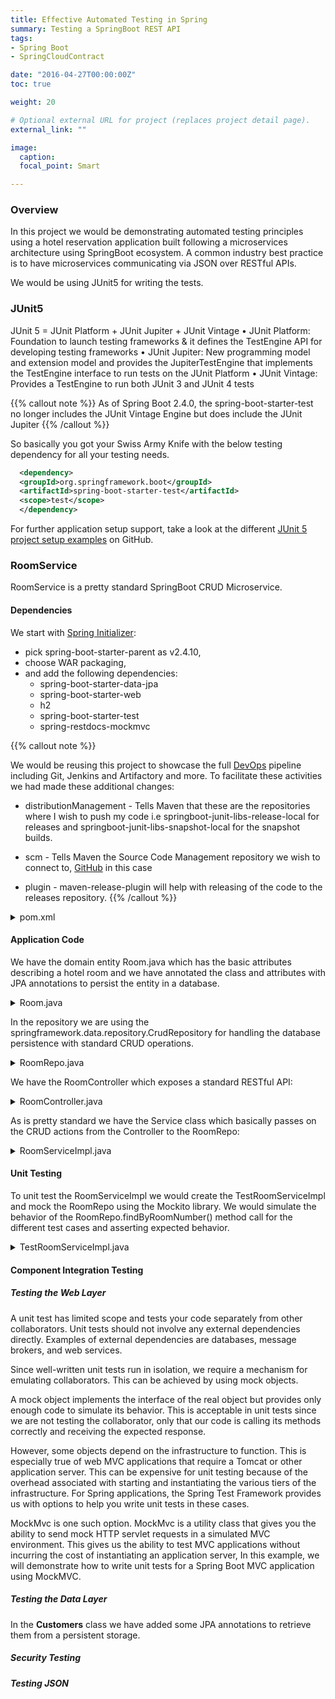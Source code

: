 ```yaml
---
title: Effective Automated Testing in Spring
summary: Testing a SpringBoot REST API
tags:
- Spring Boot
- SpringCloudContract

date: "2016-04-27T00:00:00Z"
toc: true

weight: 20

# Optional external URL for project (replaces project detail page).
external_link: ""

image:
  caption:
  focal_point: Smart

---
```


### Overview

In this project we would be demonstrating automated testing principles using a hotel reservation application built following a microservices architecture using SpringBoot ecosystem. A common industry best practice is to have microservices communicating via JSON over RESTful APIs.

We would be using JUnit5 for writing the tests.

### JUnit5

JUnit 5 = JUnit Platform + JUnit Jupiter + JUnit Vintage
• JUnit Platform: Foundation to launch testing frameworks & it defines the TestEngine API for developing testing frameworks
• JUnit Jupiter: New programming model and extension model and provides the JupiterTestEngine that implements the TestEngine interface to
run tests on the JUnit Platform
• JUnit Vintage: Provides a TestEngine to run both JUnit 3 and JUnit 4 tests

{{% callout note %}}
As of Spring Boot 2.4.0, the spring-boot-starter-test no longer includes the JUnit Vintage Engine but does include the JUnit Jupiter
{{% /callout %}}

So basically you got your Swiss Army Knife with the below testing dependency for all your testing needs.

```xml
  <dependency>
  <groupId>org.springframework.boot</groupId>
  <artifactId>spring-boot-starter-test</artifactId>
  <scope>test</scope>
  </dependency>
```
For further application setup support, take a look at the different [JUnit 5 project setup examples](https://github.com/junit-team/junit5-samples) on GitHub.

### RoomService

RoomService is a pretty standard SpringBoot CRUD Microservice.

#### Dependencies

We start with [Spring Initializer](https://start.spring.io/):
- pick spring-boot-starter-parent as v2.4.10,
- choose WAR packaging,
- and add the following dependencies:
  - spring-boot-starter-data-jpa
  - spring-boot-starter-web
  - h2
  - spring-boot-starter-test
  - spring-restdocs-mockmvc

{{% callout note %}}

We would be reusing this project to showcase the full [DevOps](/project/devops/) pipeline including Git, Jenkins and Artifactory and more.
To facilitate these activities we had made these additional changes:

- distributionManagement - Tells Maven that these are the repositories where I wish to push my code i.e springboot-junit-libs-release-local for releases and springboot-junit-libs-snapshot-local for the snapshot builds.

- scm - Tells Maven the Source Code Management repository we wish to connect to, [GitHub](https://github.com/avijitliberty/springboot-junit) in this case

- plugin - maven-release-plugin will help with releasing of the code to the releases repository.
{{% /callout %}}

<details>
  <summary>pom.xml</summary>

  ```xml
  <?xml version="1.0" encoding="UTF-8"?>
  <project xmlns="http://maven.apache.org/POM/4.0.0"
  	xmlns:xsi="http://www.w3.org/2001/XMLSchema-instance"
  	xsi:schemaLocation="http://maven.apache.org/POM/4.0.0 https://maven.apache.org/xsd/maven-4.0.0.xsd">
  	<modelVersion>4.0.0</modelVersion>
  	<parent>
  		<groupId>org.springframework.boot</groupId>
  		<artifactId>spring-boot-starter-parent</artifactId>
  		<version>2.4.10</version>
  		<relativePath /> <!-- lookup parent from repository -->
  	</parent>
  	<groupId>host.honeycomb.room</groupId>
  	<artifactId>room-service</artifactId>
  	<version>0.0.1-SNAPSHOT</version>
  	<packaging>war</packaging>
  	<name>room-service</name>
  	<description>Demo project for Spring Boot</description>
  	<properties>
  		<java.version>1.8</java.version>
  	</properties>

  	<distributionManagement>
  		<repository>
  			<id>release</id>
  			<name>releases</name>
  			<url>http://192.168.56.30:8082/artifactory/springboot-junit-libs-release-local</url>
  		</repository>
  		<snapshotRepository>
  			<id>snapshot</id>
  			<name>snapshots</name>
  			<url>http://192.168.56.30:8082/artifactory/springboot-junit-libs-snapshot-local</url>
  		</snapshotRepository>
  	</distributionManagement>

  	<scm>
  		<connection>scm:git@github.com:avijitliberty/springboot-junit.git</connection>
  		<developerConnection>scm:git@github.com:avijitliberty/springboot-junit.git</developerConnection>
  		<url>git@github.com:avijitliberty/springboot-junit.git</url>
  		<tag>HEAD</tag>
  	</scm>

  	<dependencies>
  		<dependency>
  			<groupId>org.springframework.boot</groupId>
  			<artifactId>spring-boot-starter-data-jpa</artifactId>
  		</dependency>
  		<dependency>
  			<groupId>org.springframework.boot</groupId>
  			<artifactId>spring-boot-starter-web</artifactId>
  		</dependency>

  		<dependency>
  			<groupId>com.h2database</groupId>
  			<artifactId>h2</artifactId>
  <!-- 			<scope>runtime</scope> -->
  		</dependency>
  		<dependency>
  			<groupId>org.springframework.boot</groupId>
  			<artifactId>spring-boot-starter-tomcat</artifactId>
  			<scope>provided</scope>
  		</dependency>
  		<dependency>
  			<groupId>org.springframework.boot</groupId>
  			<artifactId>spring-boot-starter-test</artifactId>
  			<scope>test</scope>
  		</dependency>
  		<dependency>
  			<groupId>org.junit.jupiter</groupId>
  			<artifactId>junit-jupiter</artifactId>
  			<scope>test</scope>
  		</dependency>
  		<dependency>
  			<groupId>org.springframework.restdocs</groupId>
  			<artifactId>spring-restdocs-mockmvc</artifactId>
  			<scope>test</scope>
  		</dependency>
  	</dependencies>

  	<build>
  		<plugins>
  			<plugin>
  				<groupId>org.asciidoctor</groupId>
  				<artifactId>asciidoctor-maven-plugin</artifactId>
  				<version>1.5.8</version>
  				<executions>
  					<execution>
  						<id>generate-docs</id>
  						<phase>prepare-package</phase>
  						<goals>
  							<goal>process-asciidoc</goal>
  						</goals>
  						<configuration>
  							<sourceDocumentName>index.adoc</sourceDocumentName>
  							<backend>html</backend>
  							<attributes>
  								<snippets>${project.build.directory}/snippets</snippets>
  							</attributes>
  						</configuration>
  					</execution>
  				</executions>
  				<dependencies>
  					<dependency>
  						<groupId>org.springframework.restdocs</groupId>
  						<artifactId>spring-restdocs-asciidoctor</artifactId>
  						<version>${spring-restdocs.version}</version>
  					</dependency>
  				</dependencies>
  			</plugin>
  			<plugin>
  				<groupId>org.springframework.boot</groupId>
  				<artifactId>spring-boot-maven-plugin</artifactId>
  			</plugin>
  			<plugin>
  				<groupId>org.apache.maven.plugins</groupId>
  				<artifactId>maven-release-plugin</artifactId>
  				<version>2.5.1</version>
  				<configuration>
  					<tagNameFormat>v@{project.version}</tagNameFormat>
  					<autoVersionSubmodules>true</autoVersionSubmodules>
  				</configuration>
  			</plugin>
  		</plugins>
  	</build>

  </project>
  ```

</details>

#### Application Code

We have the domain entity Room.java which has the basic attributes describing a hotel room and we have annotated the class and attributes with JPA annotations to persist the entity in a database.

<details>
  <summary>Room.java</summary>

```java

@Entity
@Table(name="rooms")
public class Room {
	@Id
	@GeneratedValue
	private long id;
	@Column(name="room_number")
	private String roomNumber;
	@Column(name="weekday_price")
	private double weekdayPrice;
	@Column(name="weekend_price")
	private double weekendPrice;
	@Column(name="room_type")
	private String roomType;
	@Column(name="floor")
	private String floor;

	// Getters and Setters
}

```
</details>

In the repository we are using the springframework.data.repository.CrudRepository for handling the database persistence with standard CRUD operations.

<details>
  <summary>RoomRepo.java</summary>

```java
public interface RoomRepo extends CrudRepository<Room, Long> {
	Room findByRoomNumber(String anyString);
}
```
</details>

We have the RoomController which exposes a standard RESTful API:

<details>
  <summary>RoomController.java</summary>

```java
@RestController
@RequestMapping("/rooms")
public class RoomController {

	private RoomService service;

	public RoomController(RoomService service) {
		this.service = service;
	}

	@GetMapping
	public ResponseEntity<Iterable<Room>> getAllRooms(){
		return ResponseEntity.ok(service.getAllRooms());
	}

	@GetMapping("/{id}")
	public ResponseEntity<Optional<Room>> findRoomById(long id){
		return ResponseEntity.ok(service.findRoom(id));
	}

	@PostMapping
	public ResponseEntity<?> addRoom(Room room){
		return ResponseEntity.ok().build();
	}

	@PutMapping("/{id}")
	public ResponseEntity<?> updateRoom(Room room){
		return ResponseEntity.ok().build();
	}

	@DeleteMapping("/{id}")
	public ResponseEntity<?> deleteRoom(long id){
		return ResponseEntity.ok().build();
	}
}

```
</details>

As is pretty standard we have the Service class which basically passes on the CRUD actions from the Controller to the RoomRepo:

<details>
  <summary>RoomServiceImpl.java</summary>

```java
@Service
public class RoomServiceImpl implements RoomService {
	private RoomRepo repo;


	public RoomServiceImpl(RoomRepo repo) {
		this.repo = repo;
	}

	@Override
	public Iterable<Room> getAllRooms() {
		return repo.findAll();
	}

	@Override
	public Optional<Room> findRoom(long roomId) {
		return repo.findById(roomId);
	}

	@Override
	public void updateRoom(Room room) {
		repo.save(room);
	}

	@Override
	public void addRoom(Room room) {
		repo.save(room);
	}

	@Override
	public Room findByRoomNumber(String roomNumber) {
		if (!StringUtils.isNullOrEmpty(roomNumber) && StringUtils.isNumber(roomNumber)){
			Room room = repo.findByRoomNumber(roomNumber);
			if (room == null) {
				throw new RoomServiceClientException("Room number: " + roomNumber + ", does not exist.");
			}
			return room;
		}
		else {
			throw new RoomServiceClientException("Room number: " + roomNumber + ", is an invalid room number format.");
		}
	}
}
```
</details>

#### Unit Testing

To unit test the RoomServiceImpl we would create the TestRoomServiceImpl and mock the RoomRepo using the Mockito library. We would simulate the behavior of the RoomRepo.findByRoomNumber() method call for the different test cases and asserting expected behavior.

<details>
  <summary>TestRoomServiceImpl.java</summary>

```java
public class TestRoomServiceImpl {

	/*
	 * Test the Happy Path i.e RoomServiceImpl.findByRoomNumber() works as
	 * expected. We mock the RoomRepo.findByRoomNumber() method to return an empty
	 * room given any string as input and assert that the room is NotNull.
	 */

	@Test
	public void lookupExistingRoom() {
		RoomRepo mockRepo = mock(RoomRepo.class);
		when(mockRepo.findByRoomNumber(anyString())).thenReturn(new Room());
		RoomService service = new RoomServiceImpl(mockRepo);

		Room room = service.findByRoomNumber("100");

		assertNotNull(room);
	}

	/*
	 * Here we test exception is thrown if there was no room found for a given
	 * roomNumber. We mock the RoomRepo.findByRoomNumber() method to return null
	 * given any string as input and assert the expected Exception is thrown.
	 */
	@Test
	public void throwExceptionForNonExistingRoom() {
		RoomRepo mockRepo = mock(RoomRepo.class);
		when(mockRepo.findByRoomNumber(anyString())).thenReturn(null);
		RoomService service = new RoomServiceImpl(mockRepo);
		try {
			service.findByRoomNumber("100");
			fail("Exception should had been thrown");
		} catch (Exception e) {
			assertEquals("Room number: 100, does not exist.", e.getMessage());
		}
	}

	/*
	 * Here we test exception is thrown given a malformed roomNumber. Given any
	 * malformed string as input we assert that the expected Exception is thrown.
	 */
	@Test
	public void throwExceptionInvalidRoomNumberFormat() {
		RoomRepo mockRepo = mock(RoomRepo.class);
		RoomService service = new RoomServiceImpl(mockRepo);
		try {
			service.findByRoomNumber("BAD ROOM NUMBER!");
			fail("Exception should had been thrown");
		} catch (Exception e) {
			assertEquals("Room number: BAD ROOM NUMBER!, is an invalid room number format.", e.getMessage());
		}
	}

	/*
	 * Here we test exception is thrown given a null roomNumber. Given null input we
	 * assert that the expected Exception is thrown.
	 */
	@Test
	public void throwExceptionInvalidRoomNumberNull() {
		RoomRepo mockRepo = mock(RoomRepo.class);
		RoomService service = new RoomServiceImpl(mockRepo);
		try {
			service.findByRoomNumber(null);
			fail("Exception should had been thrown");
		} catch (Exception e) {
			assertEquals("Room number: null, is an invalid room number format.", e.getMessage());
		}
	}

	/*
	 * Here we test exception is thrown given a null roomNumber. Given -ve number input we
	 * assert that the expected Exception is thrown.
	 */
	@Test
	public void throwExceptionInvalidRoomNumberNegative() {
		RoomRepo mockRepo = mock(RoomRepo.class);
		RoomService service = new RoomServiceImpl(mockRepo);
		try {
			service.findByRoomNumber("-100");
			fail("Exception should had been thrown");
		} catch (Exception e) {
			assertEquals("Room number: -100, is an invalid room number format.", e.getMessage());
		}
	}

}
```
</details>

#### Component Integration Testing

##### Testing the Web Layer

A unit test has limited scope and tests your code separately from other collaborators. Unit tests should not involve any external dependencies directly. Examples of external dependencies are databases, message brokers, and web services.

Since well-written unit tests run in isolation, we require a mechanism for emulating collaborators. This can be achieved by using mock objects.

A mock object implements the interface of the real object but provides only enough code to simulate its behavior. This is acceptable in unit tests since we are not testing the collaborator, only that our code is calling its methods correctly and receiving the expected response.

However, some objects depend on the infrastructure to function. This is especially true of web MVC applications that require a Tomcat or other application server. This can be expensive for unit testing because of the overhead associated with starting and instantiating the various tiers of the infrastructure. For Spring applications, the Spring Test Framework provides us with options to help you write unit tests in these cases.

MockMvc is one such option. MockMvc is a utility class that gives you the ability to send mock HTTP servlet requests in a simulated MVC environment. This gives us the ability to test MVC applications without incurring the cost of instantiating an application server, In this example, we will demonstrate how to write unit tests for a Spring Boot MVC application using MockMVC.

##### Testing the Data Layer

In the **Customers** class we have added some JPA annotations to retrieve them from a persistent storage.

##### Security Testing

##### Testing JSON
